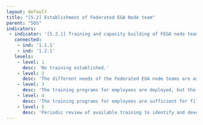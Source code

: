 ```yaml
---
layout: default
title: "[5.2] Establishment of Federated EGA Node team"
parent: "5OS"
indicators:
 - indicator: '[5.2.1] Training and capacity building of FEGA node team'
   connected:
    - ind: '1.1.1'
    - ind: '1.2.1'
   levels:
    - level: 1
      desc: 'No training established.'
    - level: 2
      desc: 'The different needs of the Federated EGA node teams are assessed, gaps are identified and training options are under development.'
    - level: 3  
      desc: 'The training programs for employees are deployed, but the essential personnel gaps are still remaining.'
    - level: 4
      desc: 'The training programs for employees are sufficient for filling gaps.'
    - level: 5
      desc: 'Periodic review of available training to identify and develop new programs are adapted to emerging needs of the FEGA nodes.'
---
```

